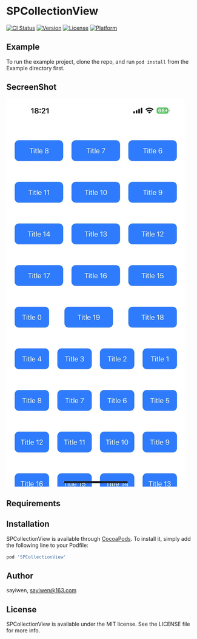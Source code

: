# SPCollectionView

[![CI Status](https://img.shields.io/travis/sayiwen/SPCollectionView.svg?style=flat)](https://travis-ci.org/sayiwen/SPCollectionView)
[![Version](https://img.shields.io/cocoapods/v/SPCollectionView.svg?style=flat)](https://cocoapods.org/pods/SPCollectionView)
[![License](https://img.shields.io/cocoapods/l/SPCollectionView.svg?style=flat)](https://cocoapods.org/pods/SPCollectionView)
[![Platform](https://img.shields.io/cocoapods/p/SPCollectionView.svg?style=flat)](https://cocoapods.org/pods/SPCollectionView)

## Example

To run the example project, clone the repo, and run `pod install` from the Example directory first.

## SecreenShot

![image](main.jpg)

## Requirements

## Installation

SPCollectionView is available through [CocoaPods](https://cocoapods.org). To install
it, simply add the following line to your Podfile:

```ruby
pod 'SPCollectionView'
```

## Author

sayiwen, sayiwen@163.com

## License

SPCollectionView is available under the MIT license. See the LICENSE file for more info.
